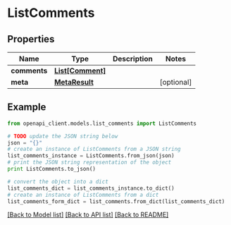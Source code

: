# ListComments


## Properties
Name | Type | Description | Notes
------------ | ------------- | ------------- | -------------
**comments** | [**List[Comment]**](Comment.md) |  | 
**meta** | [**MetaResult**](MetaResult.md) |  | [optional] 

## Example

```python
from openapi_client.models.list_comments import ListComments

# TODO update the JSON string below
json = "{}"
# create an instance of ListComments from a JSON string
list_comments_instance = ListComments.from_json(json)
# print the JSON string representation of the object
print ListComments.to_json()

# convert the object into a dict
list_comments_dict = list_comments_instance.to_dict()
# create an instance of ListComments from a dict
list_comments_form_dict = list_comments.from_dict(list_comments_dict)
```
[[Back to Model list]](../README.md#documentation-for-models) [[Back to API list]](../README.md#documentation-for-api-endpoints) [[Back to README]](../README.md)


